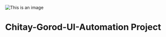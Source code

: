 ![This is an image](https://www.chitai-gorod.ru/ii/img/logo/main_logo_white.svg)

# Chitay-Gorod-UI-Automation Project


